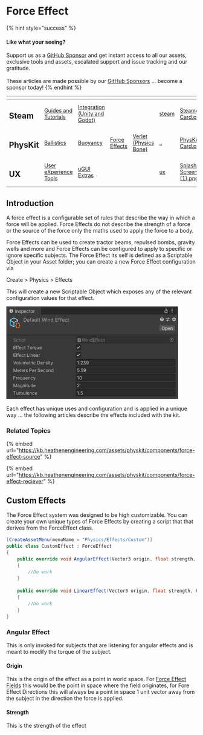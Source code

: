 # Force Effect

{% hint style="success" %}
#### Like what your seeing?

Support us as a [GitHub Sponsor](../../../../become-a-sponsor/) and get instant access to all our assets, exclusive tools and assets, escalated support and issue tracking and our gratitude.\
\
These articles are made possible by our [GitHub Sponsors](../../../../become-a-sponsor/) ... become a sponsor today!
{% endhint %}

<table data-view="cards"><thead><tr><th></th><th></th><th></th><th></th><th></th><th data-hidden data-card-target data-type="content-ref"></th><th data-hidden data-card-cover data-type="files"></th></tr></thead><tbody><tr><td><h2>Steam</h2></td><td><a href="../../../../company/steam/">Guides and Tutorials</a></td><td><a href="../../../steamworks/">Integration (Unity and Godot)</a></td><td></td><td></td><td><a href="../../../../company/steam/">steam</a></td><td><a href="../../../../.gitbook/assets/Steamworks Card.png">Steamworks Card.png</a></td></tr><tr><td><h2>PhysKit</h2></td><td><a href="../../learning/sample-scenes/1-ballistic-basics.md">Ballistics</a></td><td><a href="../../learning/sample-scenes/1-buoyancy-example.md">Buoyancy</a></td><td><a href="../../learning/sample-scenes/1-force-effect-fields.md">Force Effects</a></td><td><a href="../../learning/sample-scenes/2-verlet-spring-skinned-mesh.md">Verlet (Physics Bone)</a></td><td><a href="../../">..</a></td><td><a href="../../../../.gitbook/assets/PhysKit Card.png">PhysKit Card.png</a></td></tr><tr><td><h2>UX</h2></td><td><a href="../../../ux/learning/core-concepts/">User eXperience Tools</a></td><td><a href="../../../ux/learning/ugui-extras/">uGUI Extras</a></td><td></td><td></td><td><a href="../../../ux/">ux</a></td><td><a href="../../../../.gitbook/assets/Splash Screen (1).png">Splash Screen (1).png</a></td></tr></tbody></table>

## Introduction

A force effect is a configurable set of rules that describe the way in which a force will be applied. Force Effects do not describe the strength of a force or the source of the force only the maths used to apply the force to a body.

Force Effects can be used to create tractor beams, repulsed bombs, gravity wells and more and Force Effects can be configured to apply to specific or ignore specific subjects. The Force Effect its self is defined as a Scriptable Object in your Asset folder; you can create a new Force Effect configuration via

Create > Physics > Effects

This will create a new Scriptable Object which exposes any of the relevant configuration values for that effect.

![An example of a wind effect](<../../../../.gitbook/assets/image (158) (1).png>)

Each effect has unique uses and configuration and is applied in a unique way ... the following articles describe the effects included with the kit.

### Related Topics

{% embed url="https://kb.heathenengineering.com/assets/physkit/components/force-effect-source" %}

{% embed url="https://kb.heathenengineering.com/assets/physkit/components/force-effect-reciever" %}

## Custom Effects

The Force Effect system was designed to be high customizable. You can create your own unique types of Force Effects by creating a script that that derives from the ForceEffect class.

```csharp
[CreateAssetMenu(menuName = "Physics/Effects/Custom")]
public class CustomEffect : ForceEffect
{
    public override void AngularEffect(Vector3 origin, float strength, PhysicsData subject)
    {
        //Do work
    }
    
    public override void LinearEffect(Vector3 origin, float strength, PhysicsData subject)
    {
        //Do work
    }
}
```

### Angular Effect

This is only invoked for subjects that are listening for angular effects and is meant to modify the torque of the subject.

#### Origin

This is the origin of the effect as a point in world space. For [Force Effect Fields](../../components/force-effect-source/force-effect-field.md) this would be the point in space where the field originates, for Fore Effect Directions this will always be a point in space 1 unit vector away from the subject in the direction the force is applied.

#### Strength

This is the strength of the effect

